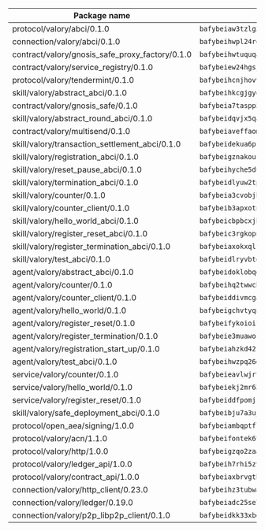 | Package name                                                  | Package hash                                                  |
| ------------------------------------------------------------- | ------------------------------------------------------------- |
| protocol/valory/abci/0.1.0                                    | `bafybeiaw3tzlg3rkvnn5fcufblktmfwngmxugn4yo7pyjp76zz6aqtqcay` |
| connection/valory/abci/0.1.0                                  | `bafybeihwpl24rodaaacw5dpsmeazaaelm5j263fqderxm5xn7f5penm2bq` |
| contract/valory/gnosis_safe_proxy_factory/0.1.0               | `bafybeihwtuquqaimamkv26ucnyis4hc6lya34xwsx5n7hiksssnwfkekie` |
| contract/valory/service_registry/0.1.0                        | `bafybeiew24hgsjdasaqiikhulfa2rxgnh7pzpv2zzfwnsyfzbnrcj6dvjm` |
| protocol/valory/tendermint/0.1.0                              | `bafybeihcnjhovvyyfbkuw5sjyfx2lfd4soeocfqzxz54g67333m6nk5gxq` |
| skill/valory/abstract_abci/0.1.0                              | `bafybeihkcgjgyoleu6jgwhpffkzvflmybajlz5k2fkxhl3nngbbo6xzlsy` |
| contract/valory/gnosis_safe/0.1.0                             | `bafybeia7taspp5boe5235fdv5ejdix7fdhyy4kwp26qx2ng2oo3k7kk7iy` |
| skill/valory/abstract_round_abci/0.1.0                        | `bafybeidqvjx5qa5mtoclnowcf6j3fnfrn3jldm4pe65skiwrysj65p7vvy` |
| contract/valory/multisend/0.1.0                               | `bafybeiaveffaomsnmsc5hx62o77u7ilma6eipox7m5lrwa56737ektva3i` |
| skill/valory/transaction_settlement_abci/0.1.0                | `bafybeidekua6psuoxwwitm67bjnxnq7o5q4xi77puqwkefjuexmi6rhvwi` |
| skill/valory/registration_abci/0.1.0                          | `bafybeigznakoufpb3zhqigkqv55pggrmbtrsemuvdvwm3ncypplgsbpeq4` |
| skill/valory/reset_pause_abci/0.1.0                           | `bafybeihyche5duetlcxcwxomcbsjyltki2ny6o6nzlt4vxdafmihvbmfua` |
| skill/valory/termination_abci/0.1.0                           | `bafybeidlyuw2tpsftkojc64i45hqvqapjztg5iqf7we2toufmllfplnape` |
| skill/valory/counter/0.1.0                                    | `bafybeia3cvobjbvqfewxtfruu2yoefhv6x6s5jtkxpui6vatbym3otkumm` |
| skill/valory/counter_client/0.1.0                             | `bafybeib3apxotnry7gt6a5q2cesdobjlcb5bjqjuzwnp4f5naozbiyxvja` |
| skill/valory/hello_world_abci/0.1.0                           | `bafybeicbpbcxjhjgqv7dj2asyfujzzzqxyjavsdqrqrteypo7qf4q2lfta` |
| skill/valory/register_reset_abci/0.1.0                        | `bafybeic3rgkopnvg7omfxsw6kfazuwuwmnvorlj7zivgbvpr7ftsirv5ha` |
| skill/valory/register_termination_abci/0.1.0                  | `bafybeiaxokxqlf72c2v6ju3u6p7osyrf7lqzjemfnazhx3iechiby2ixda` |
| skill/valory/test_abci/0.1.0                                  | `bafybeidlryvbtqqfzhzcqp4kyrptajvhwnsoohinepztebyo7yttn2v7mu` |
| agent/valory/abstract_abci/0.1.0                              | `bafybeidoklobqgrb47oxxqnnkgadhgmg6qzusoy4gtyharj7sfsqe7ge3u` |
| agent/valory/counter/0.1.0                                    | `bafybeihq2twwcbdwc5mayl7bpzexq64aml2heznfszsaxoojzyzqttloq4` |
| agent/valory/counter_client/0.1.0                             | `bafybeiddivmcgauqdsbiedeenckltzyaukmyi3e4ccxp4cssqlqyadffwe` |
| agent/valory/hello_world/0.1.0                                | `bafybeigchvtyqn6vv3772jtsqgd3scfnf3kshpgjouupopbomm2fpp4dlq` |
| agent/valory/register_reset/0.1.0                             | `bafybeifykoioifcc2n7w2etfunphcj2sokwunulmg2cjfahzqavc5nn3xu` |
| agent/valory/register_termination/0.1.0                       | `bafybeie3muawocjrrr5lf6wv2dfybwxdahnlf6pbwjpccb5nys72iwlepu` |
| agent/valory/registration_start_up/0.1.0                      | `bafybeiahzkd42krzubgdazp2pk5vlxc4iiq2pwg5bgz7jgckoaat2axole` |
| agent/valory/test_abci/0.1.0                                  | `bafybeihwzpq26dgdbl7pb2c4j343svesxvdopxhh5pzegrbucxjvomnboy` |
| service/valory/counter/0.1.0                                  | `bafybeieavlwjrtbj43miapopwqtq7ztxv2opg7y6o23qz3zbchishnrory` |
| service/valory/hello_world/0.1.0                              | `bafybeiekj2mr63jzji4vq26gqqreewaqm5t4xqzbelgqorvdubpbosoana` |
| service/valory/register_reset/0.1.0                           | `bafybeiddfpomjsod3ck2ms5ciyglpmuhzkx7pqxqurso6skn7trnhavfme` |
| skill/valory/safe_deployment_abci/0.1.0                       | `bafybeibju7a3uj3vjlcwsr4h6ogli27jh6buaoo5wo6j3qs46thqfnfrxm` |
| protocol/open_aea/signing/1.0.0                               | `bafybeiambqptflge33eemdhis2whik67hjplfnqwieoa6wblzlaf7vuo44` |
| protocol/valory/acn/1.1.0                                     | `bafybeifontek6tvaecatoauiule3j3id6xoktpjubvuqi3h2jkzqg7zh7a` |
| protocol/valory/http/1.0.0                                    | `bafybeigzqo2zaakcjtzzsm6dh4x73v72xg6ctk6muyp5uq5ueb7y34fbxy` |
| protocol/valory/ledger_api/1.0.0                              | `bafybeih7rhi5zvfvwakx5ifgxsz2cfipeecsh7bm3gnudjxtvhrygpcftq` |
| protocol/valory/contract_api/1.0.0                            | `bafybeiaxbrvgtbdrh4lslskuxyp4awyr4whcx3nqq5yrr6vimzsxg5dy64` |
| connection/valory/http_client/0.23.0                          | `bafybeihz3tubwado7j3wlivndzzuj3c6fdsp4ra5r3nqixn3ufawzo3wii` |
| connection/valory/ledger/0.19.0                               | `bafybeiadc25se7dgnn4mufztwpzdono4xsfs45qknzdqyi3gckn6ccuv44` |
| connection/valory/p2p_libp2p_client/0.1.0                     | `bafybeidkk33xbga54szmitk6uwsi3ef56hbbdbuasltqtiyki34hgfpnxa` |
